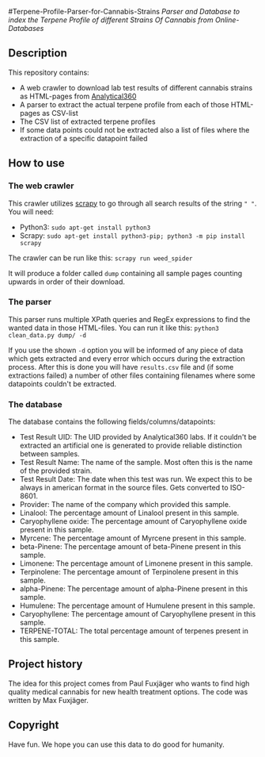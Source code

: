 #Terpene-Profile-Parser-for-Cannabis-Strains
_Parser and Database to index the Terpene Profile of different Strains Of Cannabis from Online-Databases_

## Description
This repository contains:
* A web crawler to download lab test results of different cannabis strains as HTML-pages from [Analytical360](http://archive.analytical360.com)
* A parser to extract the actual terpene profile from each of those HTML-pages as CSV-list
* The CSV list of extracted terpene profiles
* If some data points could not be extracted also a list of files where the extraction of a specific datapoint failed

## How to use
### The web crawler
This crawler utilizes [scrapy](https://scrapy.org/) to go through all search results of the string `" "`. You will need:
* Python3: `sudo apt-get install python3`
* Scrapy:  `sudo apt-get install python3-pip; python3 -m pip install scrapy`

The crawler can be run like this:
`scrapy run weed_spider`

It will produce a folder called `dump` containing all sample pages counting upwards in order of their download.

### The parser
This parser runs multiple XPath queries and RegEx expressions to find the wanted data in those HTML-files. You can run it like this:
`python3 clean_data.py dump/ -d`

If you use the shown `-d` option you will be informed of any piece of data which gets extracted and every error which occurs during the extraction process.
After this is done you will have `results.csv` file and (if some extractions failed) a number of other files containing filenames where some datapoints couldn't be extracted.

### The database
The database contains the following fields/columns/datapoints:
* Test Result UID: The UID provided by Analytical360 labs. If it couldn't be extracted an artificial one is generated to provide reliable distinction between samples.
* Test Result Name: The name of the sample. Most often this is the name of the provided strain.
* Test Result Date: The date when this test was run. We expect this to be always in american format in the source files. Gets converted to ISO-8601.
* Provider: The name of the company which provided this sample.
* Linalool: The percentage amount of Linalool present in this sample.
* Caryophyllene oxide: The percentage amount of Caryophyllene oxide present in this sample.
* Myrcene: The percentage amount of Myrcene present in this sample.
* beta-Pinene: The percentage amount of beta-Pinene present in this sample.
* Limonene: The percentage amount of Limonene present in this sample.
* Terpinolene: The percentage amount of Terpinolene present in this sample.
* alpha-Pinene: The percentage amount of alpha-Pinene present in this sample.
* Humulene: The percentage amount of Humulene present in this sample.
* Caryophyllene: The percentage amount of Caryophyllene present in this sample.
* TERPENE-TOTAL: The total percentage amount of terpenes present in this sample.

## Project history
The idea for this project comes from Paul Fuxjäger who wants to find high quality medical cannabis for new health treatment options. The code was written by Max Fuxjäger.

## Copyright
Have fun. We hope you can use this data to do good for humanity.